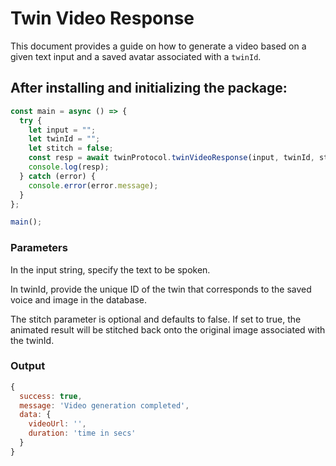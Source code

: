 # Twin Video Response 

This document provides a guide on how to generate a video based on a given text input and a saved avatar associated with a `twinId`.

## After installing and initializing the package:

```javascript
const main = async () => {
  try {
    let input = "";
    let twinId = "";
    let stitch = false;
    const resp = await twinProtocol.twinVideoResponse(input, twinId, stitch);
    console.log(resp);
  } catch (error) {
    console.error(error.message);
  }
};

main();
```

### Parameters
In the input string, specify the text to be spoken.

In twinId, provide the unique ID of the twin that corresponds to the saved voice and image in the database.

The stitch parameter is optional and defaults to false. If set to true, the animated result will be stitched back onto the original image associated with the twinId.

### Output
```javascript
{
  success: true,
  message: 'Video generation completed',
  data: {
    videoUrl: '',
    duration: 'time in secs'
  }
}
```